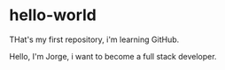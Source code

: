# hello-world
THat's my first repository, i'm learning GitHub.

Hello, I'm Jorge, i want to become a full stack developer. 
